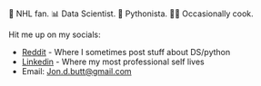 🏒 NHL fan. 
📊 Data Scientist. 
🐍 Pythonista. 
👨‍🍳 Occasionally cook.

Hit me up on my socials:
* [Reddit](https://www.reddit.com/user/j-bot1) - Where I sometimes post stuff about DS/python 
* [Linkedin](https://www.linkedin.com/in/jon-butt/) - Where my most professional self lives
* Email: Jon.d.butt@gmail.com 
